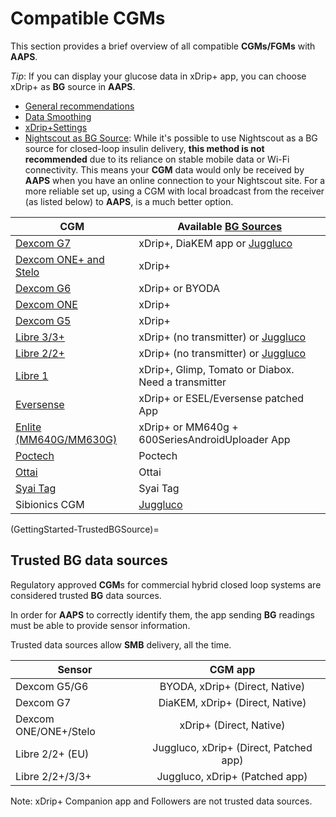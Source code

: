# Compatible CGMs

This section provides a brief overview of all compatible **CGMs/FGMs** with **AAPS**.

*Tip*: If you can display your glucose data in xDrip+ app, you can choose xDrip+ as **BG** source in **AAPS**.

* [General recommendations](../CompatibleCgms/GeneralCGMRecommendation.md)
* [Data Smoothing](../CompatibleCgms/SmoothingBloodGlucoseData.md)
* [xDrip+Settings](../CompatibleCgms/xDrip.md)
* [Nightscout as BG Source](../CompatibleCgms/CgmNightscoutUpload.md): While it's possible to use Nightscout as a BG source for closed-loop insulin delivery, **this method is not recommended** due to its reliance on stable mobile data or Wi-Fi connectivity. This means your **CGM** data would only be received by **AAPS** when you have an online connection to your Nightscout site. For a more reliable set up, using a CGM with local broadcast from the receiver (as listed below) to **AAPS**, is a much better option.

| CGM                                                    | Available [BG Sources](../SettingUpAaps/ConfigBuilder.md#bg-source)                        |
| ------------------------------------------------------ | ------------------------------------------------------------------------------------------ |
| [Dexcom G7](../CompatibleCgms/DexcomG7.md)             | xDrip+, DiaKEM app or [Juggluco](https://www.juggluco.nl/Jugglucohelp/introhelp.html)      |
| [Dexcom ONE+ and Stelo](../CompatibleCgms/DexcomG7.md) | xDrip+                                                                                     |
| [Dexcom G6](../CompatibleCgms/DexcomG6.md)             | xDrip+ or BYODA                                                                            |
| [Dexcom ONE](../CompatibleCgms/DexcomG6.md)            | xDrip+                                                                                     |
| [Dexcom G5](../CompatibleCgms/DexcomG5.md)             | xDrip+                                                                                     |
| [Libre 3/3+](../CompatibleCgms/Libre3.md)              | xDrip+ (no transmitter) or [Juggluco](https://www.juggluco.nl/Juggluco/libre3/)            |
| [Libre 2/2+](../CompatibleCgms/Libre2.md)              | xDrip+ (no transmitter) or [Juggluco](https://www.juggluco.nl/Jugglucohelp/introhelp.html) |
| [Libre 1](../CompatibleCgms/Libre1.md)                 | xDrip+, Glimp, Tomato or Diabox. Need a transmitter                                        |
| [Eversense](../CompatibleCgms/Eversense.md)            | xDrip+ or ESEL/Eversense patched App                                                       |
| [Enlite (MM640G/MM630G)](../CompatibleCgms/MM640g.md)  | xDrip+ or MM640g + 600SeriesAndroidUploader App                                            |
| [Poctech](../CompatibleCgms/PocTech.md)                | Poctech                                                                                    |
| [Ottai](../CompatibleCgms/OttaiM8.md)                  | Ottai                                                                                      |
| [Syai Tag](../CompatibleCgms/SyaiTagX1.md)             | Syai Tag                                                                                   |
| Sibionics CGM                                          | [Juggluco](https://www.juggluco.nl/Jugglucohelp/introhelp.html)                            |

(GettingStarted-TrustedBGSource)=

## Trusted BG data sources

Regulatory approved **CGM**s for commercial hybrid closed loop systems are considered trusted **BG** data sources.

In order for **AAPS** to correctly identify them, the app sending **BG** readings must be able to provide sensor information.

Trusted data sources allow **SMB** delivery, all the time.

| Sensor                |                CGM app                 |
| --------------------- |:--------------------------------------:|
| Dexcom G5/G6          |     BYODA, xDrip+ (Direct, Native)     |
| Dexcom G7             |    DiaKEM, xDrip+ (Direct, Native)     |
| Dexcom ONE/ONE+/Stelo |        xDrip+ (Direct, Native)         |
| Libre 2/2+ (EU)       | Juggluco, xDrip+ (Direct, Patched app) |
| Libre 2/2+/3/3+       |     Juggluco, xDrip+ (Patched app)     |

Note: xDrip+ Companion app and Followers are not trusted data sources.
